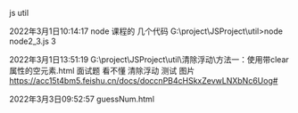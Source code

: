 js util

2022年3月1日10:14:17
node 课程的 几个代码
G:\project\JSProject\util>node node2_3.js 
3

2022年3月1日13:51:19
G:\project\JSProject\util\清除浮动\方法一：使用带clear属性的空元素.html
面试题 看不懂 清除浮动
测试 图片
https://acc15t4bm5.feishu.cn/docs/doccnPB4cHSkxZevwLNXbNc6Uog#

2022年3月3日09:52:57
guessNum.html